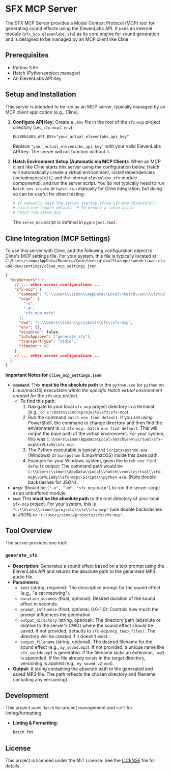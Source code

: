 # SFX MCP Server

The SFX MCP Server provides a Model Context Protocol (MCP) tool for generating sound effects using the ElevenLabs API. It uses an internal module (`sfx_mcp.elevenlabs_sfx`) as its core engine for sound generation and is designed to be managed by an MCP client like Cline.

## Prerequisites

-   Python 3.8+
-   Hatch (Python project manager)
-   An ElevenLabs API Key

## Setup and Installation

This server is intended to be run as an MCP server, typically managed by an MCP client application (e.g., Cline).

1.  **Configure API Key:**
    Create a `.env` file in the root of the `sfx-mcp` project directory (i.e., `sfx-mcp/.env`):
    ```env
    ELEVENLABS_API_KEY="your_actual_elevenlabs_api_key"
    ```
    Replace `"your_actual_elevenlabs_api_key"` with your valid ElevenLabs API key. The server will not function without it.

2.  **Hatch Environment Setup (Automatic via MCP Client):**
    When an MCP client like Cline starts this server using the configuration below, Hatch will automatically create a virtual environment, install dependencies (including `mcp[cli]` and the internal `elevenlabs_sfx` module components), and run the server script.
    You do not typically need to run `hatch env create` or `hatch run` manually for Cline integration, but doing so can be useful for direct testing:
    ```bash
    # To manually test the server startup (from sfx-mcp directory):
    # hatch env remove default  # To ensure a clean build
    # hatch run serve_mcp
    ```
    The `serve_mcp` script is defined in `pyproject.toml`.

## Cline Integration (MCP Settings)

To use this server with Cline, add the following configuration object to Cline's MCP settings file. For your system, this file is typically located at `C:/Users/simon/AppData/Roaming/Code/User/globalStorage/saoudrizwan.claude-dev/settings/cline_mcp_settings.json`.

```json
{
  "mcpServers": {
    // ... other server configurations ...
    "sfx-mcp": {
      "command": "C:\\Users\\simon\\AppData\\Local\\hatch\\env\\virtual\\sfx-mcp\\GrVLiaOy\\sfx-mcp\\Scripts\\python.exe",
      "args": [
        "-u",
        "-m",
        "sfx_mcp.main"
      ],
      "cwd": "c:\\Users\\simon\\projects\\sfx\\sfx-mcp",
      "env": {},
      "disabled": false,
      "autoApprove": ["generate_sfx"],
      "transportType": "stdio",
      "timeout": 60
    }
    // ... other server configurations ...
  }
}
```

**Important Notes for `cline_mcp_settings.json`:**
-   **`command`**: This **must be the absolute path** to the `python.exe` (or `python` on Linux/macOS) executable *within the specific Hatch virtual environment created for the `sfx-mcp` project*.
    -   To find this path:
        1.  Navigate to your local `sfx-mcp` project directory in a terminal (e.g., `cd c:\Users\simon\projects\sfx\sfx-mcp`).
        2.  Run the command `hatch env find default`. If you are using PowerShell, the command to change directory and then find the environment is `cd sfx-mcp; hatch env find default`. This will output the base path of the virtual environment. For your system, this was `C:\Users\simon\AppData\Local\hatch\env\virtual\sfx-mcp\GrVLiaOy\sfx-mcp`.
        3.  The Python executable is typically at `Scripts\python.exe` (Windows) or `bin/python` (Linux/macOS) inside this base path.
        4.  Example for your Windows system, given the `hatch env find default` output:
            The command path would be `C:\\Users\\simon\\AppData\\Local\\hatch\\env\\virtual\\sfx-mcp\\GrVLiaOy\\sfx-mcp\\Scripts\\python.exe`. (Note double backslashes for JSON).
-   **`args`**: Should be `["-u", "-m", "sfx_mcp.main"]` to run the server script as an unbuffered module.
-   **`cwd`**: This **must be the absolute path** to the root directory of your local `sfx-mcp` project. For your system, this is `"c:\\Users\\simon\\projects\\sfx\\sfx-mcp"` (use double backslashes in JSON) or `"c:/Users/simon/projects/sfx/sfx-mcp"`.

## Tool Overview

The server provides one tool:

### `generate_sfx`
-   **Description**: Generates a sound effect based on a text prompt using the ElevenLabs API and returns the absolute path to the generated MP3 audio file.
-   **Parameters**:
    -   `text` (string, required): The descriptive prompt for the sound effect (e.g., "a cat meowing").
    -   `duration_seconds` (float, optional): Desired duration of the sound effect in seconds.
    -   `prompt_influence` (float, optional, 0.0-1.0): Controls how much the prompt influences the generation.
    -   `output_directory` (string, optional): The directory path (absolute or relative to the server's CWD) where the sound effect should be saved. If not provided, defaults to `sfx-mcp/mcp_temp_files/`. The directory will be created if it doesn't exist.
    -   `output_filename` (string, optional): The desired filename for the sound effect (e.g., `my_sound.mp3`). If not provided, a unique name like `sfx_<uuid>.mp3` is generated. If the filename lacks an extension, `.mp3` is appended. If the file already exists in the target directory, versioning is applied (e.g., `my_sound_v2.mp3`).
-   **Output**: A string containing the absolute path to the generated and saved MP3 file. The path reflects the chosen directory and filename (including any versioning).

## Development

This project uses `Hatch` for project management and `ruff` for linting/formatting.

-   **Linting & Formatting**:
    ```bash
    hatch fmt
    ```

## License

This project is licensed under the MIT License. See the [LICENSE](LICENSE) file for details.

